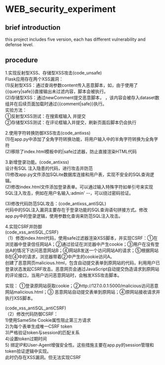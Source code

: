 # WEB_security_experiment
## brief introduction
this project includes five version, each has different vulnerability and defense level.    

## procedure
1.实现反射型XSS、存储型XSS攻击(code_unsafe)    
Flask应用存在两个XSS漏洞：    
(1)反射型XSS：通过查询参数content传入恶意脚本，如<script>alert('reflected XSS')</script>，由于使用了{{query|safe}}直接输出未过滤内容，脚本会被执行。    
(2)存储型XSS：通过newComment提交恶意脚本，<script>alert('Stored XSS')</script> ，该内容会被存入dataset数组并在后续页面加载时通过{{comment|safe}}执行。    
实验方法：    
①反射型XSS测试：在搜索框输入<script>alert('reflected XSS')</script> 并提交    
②存储型XSS测试：在评论框输入<script>alert('Stored XSS')</script>并提交，刷新页面后脚本仍会执行    
    
2.使用字符转换防御XSS攻击(code_antixss)    
(1)在app.py中添加了全角字符转换功能，将用户输入中的半角字符转换为全角字符    
(2)移除了index.html模板中的|safe过滤器，防止直接渲染HTML代码    
    
3.新增登录功能。(code_antixss)    
设计有SQL 注入隐患的代码，进行攻击并防范    
(1)修改app.py文件添加SQLite数据库连接和用户表，实现不安全的SQL查询逻辑。    
(2)修改index.html文件添加登录表单。可以通过输入特殊字符如单引号来实现SQL注入攻击，例如在用户名输入:admin' --，可以绕过密码验证。    
  
(3)修改代码防范SQL攻击：(code_antixss_antiSQL)    
代码中的SQL注入漏洞主要存在于登录功能的SQL查询语句拼接方式。修改app.py中的登录逻辑，使用参数化查询来防范SQL注入攻击。    
     
4.实现CSRF并防御     
(code_xss_antiSQL_CSRF)    
（1）修改index.html代码，使用safe过滤器渲染XSS脚本，并实现CSRF：①在浏览器中登录信任网站A；②通过验证在浏览器中产生cookie；③用户在没有登出A的情况下访问恶意网站B；④网站B发送一个访问网站A的请求；⑤根据网站B在④中的请求，浏览器带着②中产生的cookie访问A。     
创建了恶意网页malicious.html，包含自动提交表单到原网站的代码，利用用户已登录状态发起CSRF攻击。恶意网页会通过JavaScript自动提交伪造请求到原网站的评论接口，当用户访问恶意网站时，会触发XSS攻击脚本。    
    
实现：
①登录原网站获取cookie；②http://127.0.0.1:5000/malicious访问恶意网站malicious.html；③ 恶意网站自动提交表单到原网站；④原网站接收请求并执行XSS脚本。    
    
(code_xss_antiSQL_antiCSRF)    
（2）修改代码防御CSRF：    
1)使用SameSite Cookie属性阻止第三方请求     
2)为每个表单生成唯一CSRF token    
3)严格验证token与session的匹配关系     
4)设置token过期时间     
5) 绑定IP和User-Agent增强安全性。这些措施主要在app.py的session管理和token验证逻辑中实现。    
此时仍存在XSS漏洞。但无法实现CSRF       
